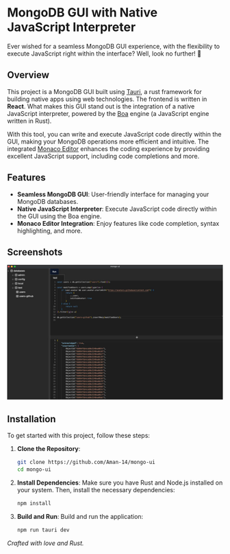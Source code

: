 # MongoDB GUI with Native JavaScript Interpreter

Ever wished for a seamless MongoDB GUI experience, with the flexibility to execute JavaScript right within the interface? Well, look no further! 🌟

## Overview

This project is a MongoDB GUI built using [Tauri](https://tauri.app/), a rust framework for building native apps using web technologies. The frontend is written in **React**.
What makes this GUI stand out is the integration of a native JavaScript interpreter, powered by the [Boa](https://github.com/boa-dev/boa) engine (a JavaScript engine written in Rust).

With this tool, you can write and execute JavaScript code directly within the GUI, making your MongoDB operations more efficient and intuitive.
The integrated [Monaco Editor](https://microsoft.github.io/monaco-editor/) enhances the coding experience by providing excellent JavaScript support, including code completions and more.

## Features

- **Seamless MongoDB GUI**: User-friendly interface for managing your MongoDB databases.
- **Native JavaScript Interpreter**: Execute JavaScript code directly within the GUI using the Boa engine.
- **Monaco Editor Integration**: Enjoy features like code completion, syntax highlighting, and more.

## Screenshots

![Screenshot](public/Screenshot-mongo-ui.jpeg)

## Installation

To get started with this project, follow these steps:

1. **Clone the Repository**:

   ```sh
   git clone https://github.com/Aman-14/mongo-ui
   cd mongo-ui
   ```

2. **Install Dependencies**:
   Make sure you have Rust and Node.js installed on your system. Then, install the necessary dependencies:

   ```sh
   npm install
   ```

3. **Build and Run**:
   Build and run the application:
   ```sh
   npm run tauri dev
   ```

_Crafted with love and Rust._
